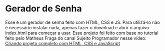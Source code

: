 # Gerador de Senha

Esse é um gerador de senha feito com HTML, CSS e JS. Para utilizá-lo não é necessário instalar nada, apenas fazer o download e abrir o arquivo index.html para começar a usar.
Esse projeto foi feito com base no tutorial feito pelo Matheus Fraga do canal Sujeito Programador nesse vídeo: <a href="https://www.youtube.com/watch?v=i6t2jaRxos4">Criando projeto completo com HTML, CSS e JavaScript</a>
